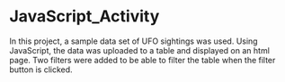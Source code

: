 # JavaScript_Activity
In this project, a sample data set of UFO sightings was used. Using JavaScript, the data was uploaded to a table and displayed on an html page. Two filters were added to be able to filter the table when the filter button is clicked.
